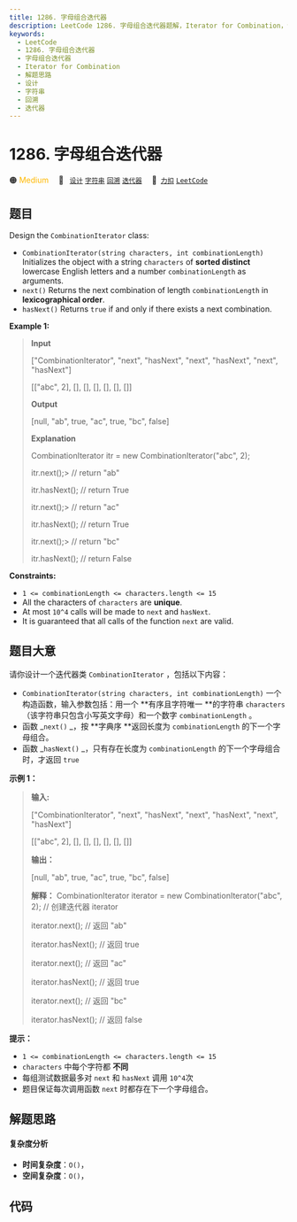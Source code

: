 ```yaml
---
title: 1286. 字母组合迭代器
description: LeetCode 1286. 字母组合迭代器题解，Iterator for Combination，包含解题思路、复杂度分析以及完整的 JavaScript 代码实现。
keywords:
  - LeetCode
  - 1286. 字母组合迭代器
  - 字母组合迭代器
  - Iterator for Combination
  - 解题思路
  - 设计
  - 字符串
  - 回溯
  - 迭代器
---
```


# 1286. 字母组合迭代器

🟠 <font color=#ffb800>Medium</font>&emsp; 🔖&ensp; [`设计`](/tag/design.md) [`字符串`](/tag/string.md) [`回溯`](/tag/backtracking.md) [`迭代器`](/tag/iterator.md)&emsp; 🔗&ensp;[`力扣`](https://leetcode.cn/problems/iterator-for-combination) [`LeetCode`](https://leetcode.com/problems/iterator-for-combination)

## 题目

Design the `CombinationIterator` class:

  * `CombinationIterator(string characters, int combinationLength)` Initializes the object with a string `characters` of **sorted distinct** lowercase English letters and a number `combinationLength` as arguments.
  * `next()` Returns the next combination of length `combinationLength` in **lexicographical order**.
  * `hasNext()` Returns `true` if and only if there exists a next combination.



**Example 1:**

> 
> 
> 
> 
> 
> **Input**
> 
> ["CombinationIterator", "next", "hasNext", "next", "hasNext", "next", "hasNext"]
> 
> [["abc", 2], [], [], [], [], [], []]
> 
> **Output**
> 
> [null, "ab", true, "ac", true, "bc", false]
> 
> 
> 
> **Explanation**
> 
> CombinationIterator itr = new CombinationIterator("abc", 2);
> 
> itr.next();> 
> // return "ab"
> 
> itr.hasNext(); // return True
> 
> itr.next();> 
> // return "ac"
> 
> itr.hasNext(); // return True
> 
> itr.next();> 
> // return "bc"
> 
> itr.hasNext(); // return False

**Constraints:**

  * `1 <= combinationLength <= characters.length <= 15`
  * All the characters of `characters` are **unique**.
  * At most `10^4` calls will be made to `next` and `hasNext`.
  * It is guaranteed that all calls of the function `next` are valid.


## 题目大意

请你设计一个迭代器类 `CombinationIterator` ，包括以下内容：

  * `CombinationIterator(string characters, int combinationLength)` 一个构造函数，输入参数包括：用一个 **有序且字符唯一  **的字符串 `characters`（该字符串只包含小写英文字母）和一个数字 `combinationLength` 。
  * 函数 _`next()` _，按 **字典序  **返回长度为 `combinationLength` 的下一个字母组合。
  * 函数 _`hasNext()` _，只有存在长度为 `combinationLength` 的下一个字母组合时，才返回 `true`



**示例 1：**

> 
> 
> 
> 
> 
> **输入:**
> 
> ["CombinationIterator", "next", "hasNext", "next", "hasNext", "next", "hasNext"]
> 
> [["abc", 2], [], [], [], [], [], []]
> 
> **输出：**
> 
> [null, "ab", true, "ac", true, "bc", false]
> 
> **解释：** CombinationIterator iterator = new CombinationIterator("abc", 2); // 创建迭代器 iterator
> 
> iterator.next(); // 返回 "ab"
> 
> iterator.hasNext(); // 返回 true
> 
> iterator.next(); // 返回 "ac"
> 
> iterator.hasNext(); // 返回 true
> 
> iterator.next(); // 返回 "bc"
> 
> iterator.hasNext(); // 返回 false
> 
> 



**提示：**

  * `1 <= combinationLength <= characters.length <= 15`
  *  `characters` 中每个字符都 **不同**
  * 每组测试数据最多对 `next` 和 `hasNext` 调用 `10^4`次
  * 题目保证每次调用函数 `next` 时都存在下一个字母组合。


## 解题思路

#### 复杂度分析

- **时间复杂度**：`O()`，
- **空间复杂度**：`O()`，

## 代码

```javascript

```